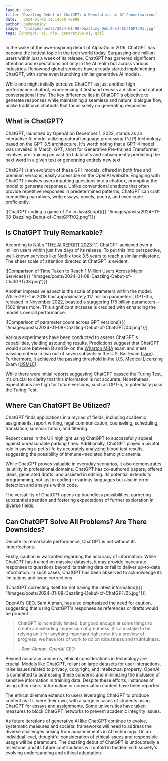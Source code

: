 ```yaml
---
layout: post
title: "Dazzling Debut of ChatGPT: A Revolution in AI Conversations"
date:   2024-01-08 11:14:00 +0900
author: padawanjoy
image:  '/images/posts/2024-01-08-Dazzling-Debut-of-ChatGPT/01.jpg'
tags: [chatgpt, ai, nlp, generative-ai, gpt]
---
```


In the wake of the awe-inspiring debut of AlphaGo in 2016, ChatGPT has become the hottest topic in the tech world today. Surpassing one million users within just a week of its release, ChatGPT has garnered significant attention and expectations not only in the AI realm but across various industries. Renowned global services have already started implementing ChatGPT, with some even launching similar generative AI models.

While one might initially perceive ChatGPT as just another high-performance chatbot, experiencing it firsthand reveals a distinct and natural conversational flow. The key difference lies in ChatGPT's objective to generate responses while maintaining a seamless and natural dialogue flow, unlike traditional chatbots that focus solely on generating responses.

## What is ChatGPT?

ChatGPT, launched by OpenAI on December 1, 2022, stands as an interactive AI model utilizing natural language processing (NLP) technology, based on the GPT-3.5 architecture. It's worth noting that a GPT-4 model was unveiled in March. GPT, short for Generative Pre-trained Transformer, involves pre-training on vast text datasets and subsequently predicting the next word in a given text or generating entirely new text.

ChatGPT is an evolution of these GPT models, offered in both free and premium versions, easily accessible on the OpenAI website. Engaging with ChatGPT involves users inputting questions into a chatbox, prompting the model to generate responses. Unlike conventional chatbots that often provide repetitive responses in predetermined patterns, ChatGPT can craft compelling narratives, write essays, novels, poetry, and even code proficiently.

![ChatGPT coding a game of Go in JavaScript]({{ "/images/posts/2024-01-08-Dazzling-Debut-of-ChatGPT/02.png"}})

## Is ChatGPT Truly Remarkable?

According to [NIA][nia]'s "[THE AI REPORT 2023-1][nia-the-ai-report-2023-1]", ChatGPT achieved over a million users within just five days of its release. To put this into perspective, well-known services like Netflix took 3.5 years to reach a similar milestone. The sheer scale of attention directed at ChatGPT is evident.

![Comparison of Time Taken to Reach 1 Million Users Across Major Services]({{ "/images/posts/2024-01-08-Dazzling-Debut-of-ChatGPT/03.png"}})

Another impressive aspect is the scale of parameters within the model. While GPT-1 in 2018 had approximately 117 million parameters, GPT-3.5, released in November 2022, boasted a staggering 175 billion parameters—1500 times more. This significant increase is credited with enhancing the model's overall performance.

![Comparison of parameter count across GPT versions]({{ "/images/posts/2024-01-08-Dazzling-Debut-of-ChatGPT/04.png"}})

Various experiments have been conducted to assess ChatGPT's capabilities, yielding astounding results. Predictions suggest that ChatGPT would score between B and B- on the [Wharton MBA][wharton-mba] exam and meet passing criteria in two out of seven subjects in the U.S. Bar Exam ([ssrn][ssrn]). Furthermore, it achieved the passing threshold in the U.S. Medical Licensing Exam ([USMLE][usmle]).

While there were initial reports suggesting ChatGPT passed the Turing Test, it's crucial to clarify that this information is not accurate. Nonetheless, expectations are high for future versions, such as GPT-5, to potentially pass the Turing Test.

## Where Can ChatGPT Be Utilized?

ChatGPT finds applications in a myriad of fields, including academic assignments, report writing, legal communication, counseling, scheduling, translation, summarization, and filtering.

Recent cases in the UK highlight using ChatGPT to successfully appeal against unreasonable parking fines. Additionally, ChatGPT played a pivotal role in saving a pet's life by accurately analyzing blood test results, suggesting the possibility of immune-mediated hemolytic anemia.

While ChatGPT proves valuable in everyday scenarios, it also demonstrates its utility in professional domains. ChatGPT has co-authored papers, offered ideas, generated drafts, and assisted in editing. Its potential extends to programming, not just in coding in various languages but also in error detection and analysis within code.

The versatility of ChatGPT opens up boundless possibilities, garnering substantial attention and fostering expectations of further exploration in diverse fields.

## Can ChatGPT Solve All Problems? Are There Downsides?

Despite its remarkable performance, ChatGPT is not without its imperfections.

Firstly, caution is warranted regarding the accuracy of information. While ChatGPT has trained on massive datasets, it may provide inaccurate responses to questions beyond its training data or fail to deliver up-to-date information. In such cases, ChatGPT has been observed to acknowledge its limitations and issue corrections.

![ChatGPT correcting itself for not having the latest information]({{ "/images/posts/2024-01-08-Dazzling-Debut-of-ChatGPT/05.jpg"}})

OpenAI's CEO, Sam Altman, has also emphasized the need for caution, suggesting that using ChatGPT's responses as references or drafts would be prudent.

> ChatGPT is incredibly limited, but good enough at some things to create a misleading impression of greatness. it's a mistake to be relying on it for anything important right now. it’s a preview of progress; we have lots of work to do on robustness and truthfulness.
>
> <cite>– Sam Altman, OpenAI CEO</cite>

Beyond accuracy concerns, ethical considerations in technology are crucial. Models like ChatGPT, reliant on large datasets for user interactions, raise issues related to privacy, copyright, and intellectual property. OpenAI is committed to addressing these concerns and minimizing the inclusion of sensitive information in training data. Despite these efforts, instances of using other users' information or conversation content have been reported.

The ethical dilemma extends to users leveraging ChatGPT to produce content as if it were their own, with a surge in cases of students using ChatGPT for essays and assignments. Some universities have taken measures to block ChatGPT networks to prevent academic integrity issues.

As future iterations of generative AI like ChatGPT continue to evolve, systematic measures and societal frameworks will need to address the diverse challenges arising from advancements in AI technology. On an individual level, thoughtful consideration of ethical issues and responsible usage will be paramount. The dazzling debut of ChatGPT is undoubtedly a milestone, and its future contributions will unfold in tandem with society's evolving understanding and ethical adaptation.




[nia]: https://www.nia.or.kr/site/nia_kor/main.do
[nia-the-ai-report-2023-1]: https://www.nia.or.kr/site/nia_kor/ex/bbs/View.do?cbIdx=82618&bcIdx=25163&parentSeq=25163&fbclid=IwAR0CVy4jSgrX1JOg-D6uJWmnyLbp6H3UsBy1-BqLW2IfwttvXJfK0k0nwZk
[wharton-mba]: https://mackinstitute.wharton.upenn.edu/2023/would-chat-gpt3-get-a-wharton-mba-new-white-paper-by-christian-terwiesch/
[ssrn]: https://papers.ssrn.com/sol3/papers.cfm?abstract_id=4314839
[usmle]: https://www.medrxiv.org/content/10.1101/2022.12.19.22283643v2.full